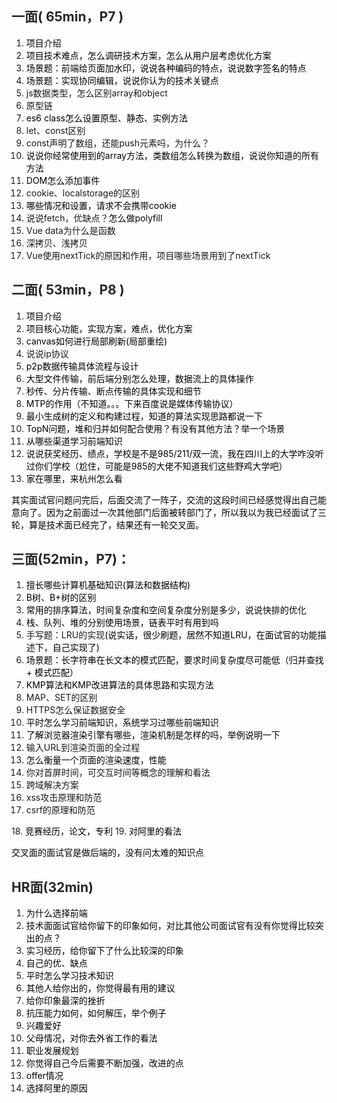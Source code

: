 ## <font style="color:rgba(0, 0, 0, 0.85);">一面( 65min，P7 )</font>
1. <font style="color:rgb(1, 1, 1);">项目介绍</font>
2. <font style="color:rgb(1, 1, 1);">项目技术难点，怎么调研技术方案，怎么从用户层考虑优化方案</font>
3. <font style="color:rgb(1, 1, 1);">场景题：前端给页面加水印，说说各种编码的特点，说说数字签名的特点</font>
4. <font style="color:rgb(1, 1, 1);">场景题：实现协同编辑，说说你认为的技术关键点</font>
5. js数据类型，怎么区别array和object
6. 原型链
7. <font style="color:rgb(1, 1, 1);">es6 class怎么设置原型、静态、实例方法</font>
8. let、const区别
9. const声明了数组，还能push元素吗，为什么？
10. <font style="color:rgb(1, 1, 1);">说说你经常使用到的array方法，类数组怎么转换为数组，说说你知道的所有方法</font>
11. <font style="color:rgb(1, 1, 1);">DOM怎么添加事件</font>
12. cookie、localstorage的区别
13. <font style="color:rgb(1, 1, 1);">哪些情况和设置，请求不会携带cookie</font>
14. 说说fetch，优缺点？<font style="color:rgb(1, 1, 1);">怎么做polyfill</font>
15. Vue data为什么是函数
16. 深拷贝、浅拷贝
17. Vue使用nextTick的原因和作用，项目哪些场景用到了nextTick

## <font style="color:rgba(0, 0, 0, 0.85);">二面( 53min，P8 )</font>
1. <font style="color:rgb(1, 1, 1);">项目介绍</font>
2. <font style="color:rgb(1, 1, 1);">项目核心功能，实现方案，难点，优化方案</font>
3. <font style="color:rgb(1, 1, 1);">canvas如何进行局部刷新(局部重绘)</font>
4. 说说ip协议
5. <font style="color:rgb(1, 1, 1);">p2p数据传输具体流程与设计</font>
6. <font style="color:rgb(1, 1, 1);">大型文件传输，前后端分别怎么处理，数据流上的具体操作</font>
7. <font style="color:rgb(1, 1, 1);">秒传、分片传输、断点传输的具体实现和细节</font>
8. <font style="color:rgb(1, 1, 1);">MTP的作用（不知道。。。下来百度说是媒体传输协议）</font>
9. <font style="color:rgb(1, 1, 1);">最小生成树的定义和构建过程，知道的算法实现思路都说一下</font>
10. <font style="color:rgb(1, 1, 1);">TopN问题，堆和归并如何配合使用？有没有其他方法？举一个场景</font>
11. <font style="color:rgb(1, 1, 1);">从哪些渠道学习前端知识</font>
12. <font style="color:rgb(1, 1, 1);">说说获奖经历、绩点，学校是不是985/211/双一流，我在四川上的大学咋没听过你们学校（尬住，可能是985的大佬不知道我们这些野鸡大学吧）</font>
13. <font style="color:rgb(1, 1, 1);">家在哪里，来杭州怎么看</font>

<font style="color:rgb(0, 0, 0);">其实面试官问题问完后，后面交流了一阵子，交流的这段时间已经感觉得出自己能意向了。因为之前面过一次其他部门后面被转部门了，所以我以为我已经面试了三轮，算是技术面已经完了，结果还有一轮交叉面。</font>

## <font style="color:rgba(0, 0, 0, 0.85);">三面(52min，P7)：</font>
1. <font style="color:rgb(1, 1, 1);">擅长哪些计算机基础知识(算法和数据结构)</font>
2. <font style="color:rgb(1, 1, 1);">B树、B+树的区别</font>
3. <font style="color:rgb(1, 1, 1);">常用的排序算法，时间复杂度和空间复杂度分别是多少，说说快排的优化</font>
4. <font style="color:rgb(1, 1, 1);">栈、队列、堆的分别使用场景，链表平时有用到吗</font>
5. 手写题：LRU的实现<font style="color:rgb(1, 1, 1);">(说实话，很少刷题，居然不知道LRU，在面试官的功能描述下，自己实现了)</font>
6. <font style="color:rgb(1, 1, 1);">场景题：长字符串在长文本的模式匹配，要求时间复杂度尽可能低（归并查找 + 模式匹配）</font>
7. <font style="color:rgb(1, 1, 1);">KMP算法和KMP改进算法的具体思路和实现方法</font>
8. MAP、SET的区别
9. HTTPS怎么保证数据安全
10. <font style="color:rgb(1, 1, 1);">平时怎么学习前端知识，系统学习过哪些前端知识</font>
11. <font style="color:rgb(1, 1, 1);">了解浏览器渲染引擎有哪些，渲染机制是怎样的吗，举例说明一下</font>
12. 输入URL到渲染页面的全过程
13. <font style="color:rgb(1, 1, 1);">怎么衡量一个页面的渲染速度，性能</font>
14. 你对首屏时间，可交互时间等概念的理解和看法
15. 跨域解决方案
16. xss攻击原理和防范
17. csrf的原理和防范<font style="color:rgb(1, 1, 1);">  
</font>
18. <font style="color:rgb(1, 1, 1);">竞赛经历，论文，专利</font>
19. <font style="color:rgb(1, 1, 1);">对阿里的看法</font>

<font style="color:rgb(0, 0, 0);">交叉面的面试官是做后端的，没有问太难的知识点</font>

## <font style="color:rgba(0, 0, 0, 0.85);">HR面(32min)</font>
1. <font style="color:rgb(1, 1, 1);">为什么选择前端</font>
2. <font style="color:rgb(1, 1, 1);">技术面面试官给你留下的印象如何，对比其他公司面试官有没有你觉得比较突出的点？</font>
3. <font style="color:rgb(1, 1, 1);">实习经历，给你留下了什么比较深的印象</font>
4. <font style="color:rgb(1, 1, 1);">自己的优、缺点</font>
5. <font style="color:rgb(1, 1, 1);">平时怎么学习技术知识</font>
6. <font style="color:rgb(1, 1, 1);">其他人给你出的，你觉得最有用的建议</font>
7. <font style="color:rgb(1, 1, 1);">给你印象最深的挫折</font>
8. <font style="color:rgb(1, 1, 1);">抗压能力如何，如何解压，举个例子</font>
9. <font style="color:rgb(1, 1, 1);">兴趣爱好</font>
10. <font style="color:rgb(1, 1, 1);">父母情况，对你去外省工作的看法</font>
11. <font style="color:rgb(1, 1, 1);">职业发展规划</font>
12. <font style="color:rgb(1, 1, 1);">你觉得自己今后需要不断加强，改进的点</font>
13. <font style="color:rgb(1, 1, 1);">offer情况</font>
14. <font style="color:rgb(1, 1, 1);">选择阿里的原因</font>

<font style="color:rgb(0, 0, 0);"> </font>

